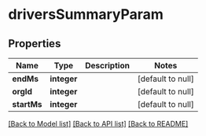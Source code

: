 # driversSummaryParam

## Properties
Name | Type | Description | Notes
------------ | ------------- | ------------- | -------------
**endMs** | **integer** |  | [default to null]
**orgId** | **integer** |  | [default to null]
**startMs** | **integer** |  | [default to null]

[[Back to Model list]](../README.md#documentation-for-models) [[Back to API list]](../README.md#documentation-for-api-endpoints) [[Back to README]](../README.md)


